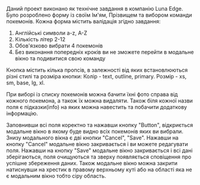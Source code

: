 Даний проект виконано як технічне завдання в компанію Luna Edge.
Було розроблено форму із своїм Ім'ям, Прізвищем та вибором команди покемонів.
Кожна форма містить валідація згідно завдання:
1. Англійські символи a-z, A-Z
2. Кількість літер 2-12
3. Обов'язково вибрати 4 покемонів
4. Без виконання попередніх кроків ви не зможете перейти в модальне вікно та подивитися свою команду

Кнопка містить кілька пропсів, в залежності від яких встановлюються різні стилі та розміра кнопки:
Колір - text, outline, primary.
Розмір - xs, sm, base, lg, xl.

При виборі із списку покемонів можна бачити їхні фото справа від кожного покемона, а також їх можна видаляти.
Також біля кожної назви поля є підказки(info) на яких можна навестить та побачити додаткову інформацію.

Заповнивши всі поля коректно та нажавши кнопку "Button", відкриється модальне вікно в якому буде видно всіх покемонів яких ви вибрали.
Знизу модального вікна є дві кнопки "Cancel", "Save".
Нажавши на кнопку "Cancel" модальне вікно закривається і ви можете редагувати поля.
Нажавши на кнопку "Save" модальне вікно закривається і всі дані зберігаються, поля очищуються та зверху появляється сповіщення про успішне збереження даних.
Також модальне вікно можна закрити натиснувши на хрестик в правому верхньому куті або на області яка не є модальним вікно тобто сіру область.
